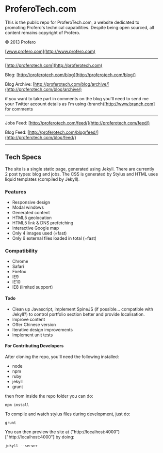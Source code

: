 # ProferoTech.com

This is the public repo for ProferoTech.com, a website dedicated to promoting Profero's technical capabilities. Despite being open sourced, all content remains copyright of Profero.

&copy; 2013 Profero

[www.profero.com](http://www.profero.com)

---

[http://proferotech.com](http://proferotech.com)

Blog: [http://proferotech.com/blog](http://proferotech.com/blog/)

Blog Archive: [http://proferotech.com/blog/archive/](http://proferotech.com/blog/archive/)

if you want to take part in comments on the blog you'll need to send me your Twitter account details as I'm using (branch)[http://www.branch.com] for comments

---

Jobs Feed: [http://proferotech.com/feed/](http://proferotech.com/feed/)

Blog Feed: [http://proferotech.com/blog/feed/](http://proferotech.com/blog/feed/)

---

## Tech Specs

The site is a single static page, generated using Jekyll. There are currently 2 post types: blog and jobs. The CSS is generated by Stylus and HTML uses liquid templates (compiled by Jekyll).

### Features
* Responsive design
* Modal windows
* Generated content
* HTML5 geolocation
* HTML5 link & DNS prefetching
* Interactive Google map
* Only 4 images used (=fast)
* Only 6 external files loaded in total (=fast)

### Compatibility
* Chrome
* Safari
* Firefox
* IE9
* IE10
* IE8 (limited support)

#### Todo

* Clean up Javascript, implement SpineJS (if possible... compatible with Jekyll?) to control portfolio section better and provide localisation.
* Improve content
* Offer Chinese version
* Iterative design improvements
* Implement unit tests

#### For Contributing Developers

After cloning the repo, you'll need the following installed:

* node
* npm
* ruby
* jekyll
* grunt

then from inside the repo folder you can do:

```
npm install
```

To compile and watch stylus files during development, just do:

```
grunt
```

You can then preview the site at ("http://localhost:4000")["http://localhost:4000"] by doing:

```
jekyll --server
```